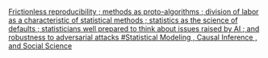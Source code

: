[Frictionless reproducibility ; methods as proto-algorithms ; division of labor as a characteristic of statistical methods ; statistics as the science of defaults ; statisticians well prepared to think about issues raised by AI ; and robustness to adversarial attacks   #Statistical Modeling , Causal Inference , and Social Science](https://qi.tc/qi/118139)